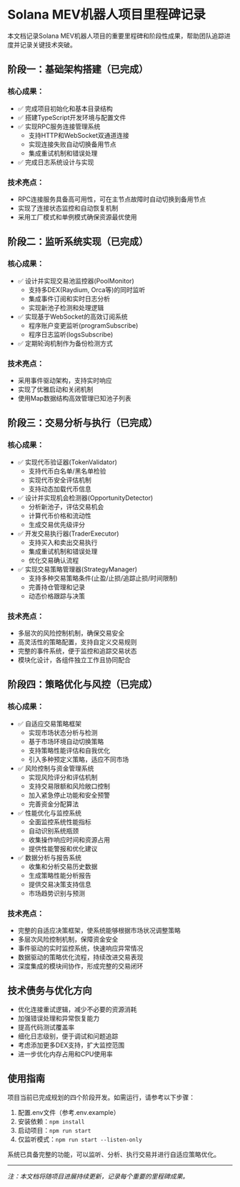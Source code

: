 # Solana MEV机器人项目里程碑记录

本文档记录Solana MEV机器人项目的重要里程碑和阶段性成果，帮助团队追踪进度并记录关键技术突破。

## 阶段一：基础架构搭建（已完成）

### 核心成果：
- ✅ 完成项目初始化和基本目录结构
- ✅ 搭建TypeScript开发环境与配置文件
- ✅ 实现RPC服务连接管理系统
  - 支持HTTP和WebSocket双通道连接
  - 实现连接失败自动切换备用节点
  - 集成重试机制和错误处理
- ✅ 完成日志系统设计与实现

### 技术亮点：
- RPC连接服务具备高可用性，可在主节点故障时自动切换到备用节点
- 实现了连接状态监控和自动恢复机制
- 采用工厂模式和单例模式确保资源最优使用

## 阶段二：监听系统实现（已完成）

### 核心成果：
- ✅ 设计并实现交易池监控器(PoolMonitor)
  - 支持多DEX(Raydium, Orca等)的同时监听
  - 集成事件订阅和实时日志分析
  - 实现新池子检测和处理逻辑
- ✅ 实现基于WebSocket的高效订阅系统
  - 程序账户变更监听(programSubscribe)
  - 程序日志监听(logsSubscribe)
- ✅ 定期轮询机制作为备份检测方式

### 技术亮点：
- 采用事件驱动架构，支持实时响应
- 实现了优雅启动和关闭机制
- 使用Map数据结构高效管理已知池子列表

## 阶段三：交易分析与执行（已完成）

### 核心成果：
- ✅ 实现代币验证器(TokenValidator)
  - 支持代币白名单/黑名单检验
  - 实现代币安全评估机制
  - 支持动态加载代币信息
- ✅ 设计并实现机会检测器(OpportunityDetector)
  - 分析新池子，评估交易机会
  - 计算代币价格和流动性
  - 生成交易优先级评分
- ✅ 开发交易执行器(TraderExecutor)
  - 支持买入和卖出交易执行
  - 集成重试机制和错误处理
  - 优化交易确认流程
- ✅ 实现交易策略管理器(StrategyManager)
  - 支持多种交易策略条件(止盈/止损/追踪止损/时间限制)
  - 完善持仓管理和记录
  - 动态价格跟踪与决策

### 技术亮点：
- 多层次的风险控制机制，确保交易安全
- 高灵活性的策略配置，支持自定义交易规则
- 完整的事件系统，便于监控和追踪交易状态
- 模块化设计，各组件独立工作且协同配合

## 阶段四：策略优化与风控（已完成）

### 核心成果：
- ✅ 自适应交易策略框架
  - 实现市场状态分析与检测
  - 基于市场环境自动切换策略
  - 支持策略性能评估和自我优化
  - 引入多种预定义策略，适应不同市场
- ✅ 风险控制与资金管理系统
  - 实现风险评分和评估机制
  - 支持交易限额和风险敞口控制
  - 加入紧急停止功能和安全预警
  - 完善资金分配算法
- ✅ 性能优化与监控系统
  - 全面监控系统性能指标
  - 自动识别系统瓶颈
  - 收集操作响应时间和资源占用
  - 提供性能警报和优化建议
- ✅ 数据分析与报告系统
  - 收集和分析交易历史数据
  - 生成策略性能分析报告
  - 提供交易决策支持信息
  - 市场趋势识别与预测

### 技术亮点：
- 完整的自适应决策框架，使系统能够根据市场状况调整策略
- 多层次风险控制机制，保障资金安全
- 事件驱动的实时监控系统，快速响应异常情况
- 数据驱动的策略优化流程，持续改进交易表现
- 深度集成的模块间协作，形成完整的交易闭环

## 技术债务与优化方向

- 优化连接重试逻辑，减少不必要的资源消耗
- 加强错误处理和异常恢复能力
- 提高代码测试覆盖率
- 细化日志级别，便于调试和问题追踪
- 考虑添加更多DEX支持，扩大监控范围
- 进一步优化内存占用和CPU使用率

## 使用指南

项目当前已完成规划的四个阶段开发。如需运行，请参考以下步骤：

1. 配置.env文件（参考.env.example）
2. 安装依赖：`npm install`
3. 启动项目：`npm run start`
4. 仅监听模式：`npm run start --listen-only`

系统已具备完整的功能，可以监听、分析、执行交易并进行自适应策略优化。

---

*注：本文档将随项目进展持续更新，记录每个重要的里程碑成果。* 